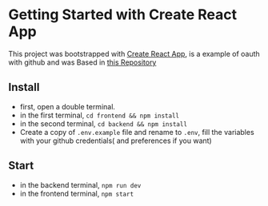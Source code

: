 # Getting Started with Create React App

This project was bootstrapped with [Create React App](https://github.com/facebook/create-react-app), is a example of oauth with github and was Based in [this Repository](https://github.com/PrincewillIroka/login-with-github)

## Install

- first, open a double terminal.
- in the first terminal, `cd frontend && npm install`
- in the second terminal, `cd backend && npm install`
- Create a copy of `.env.example` file and rename to `.env`, fill the variables with your github credentials( and preferences if you want)

## Start

- in the backend terminal, `npm run dev`
- in the frontend terminal, `npm start`
